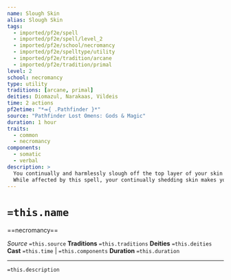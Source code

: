 ```yaml
---
name: Slough Skin
alias: Slough Skin
tags:
  - imported/pf2e/spell
  - imported/pf2e/spell/level_2
  - imported/pf2e/school/necromancy
  - imported/pf2e/spelltype/utility
  - imported/pf2e/tradition/arcane
  - imported/pf2e/tradition/primal
level: 2
school: necromancy
type: utility
traditions: [arcane, primal]
deities: Diomazul, Narakaas, Vildeis
time: 2 actions
pf2etime: "*⬺{ .Pathfinder }*"
source: "Pathfinder Lost Omens: Gods & Magic"
duration: 1 hour
traits:
  - common
  - necromancy
components:
  - somatic
  - verbal
description: >
  You continually and harmlessly slough off the top layer of your skin while new skin regenerates immediately, quickly moving damaging substances away from your body. The flat check to remove [[Persistent Damage]] from effects that coat your skin (such as most persistent acid damage) is reduced to 5, and you gain a +2 status bonus to your initial save against contact poison (but not to further saves, since by that point, the toxin has already entered your system). If you're suffering from an effect other than Persistent Damage that depends on continuous contact with your skin, if that effect allows a saving throw, you receive a new saving throw against that effect at the end of each turn when you attempt your flat checks against Persistent Damage, and you also receive a +2 status bonus to those saving throws.
  While affected by this spell, your continually shedding skin makes you much easier to Track. Anyone Tracking you gains a +2 circumstance bonus to do so, and you cannot Hide Your Tracks.
---
```

# `=this.name`
==necromancy==

*Source* `=this.source`
**Traditions** `=this.traditions`
**Deities** `=this.deities`
**Cast** `=this.time` | `=this.components`
**Duration** `=this.duration`

***
`=this.description`